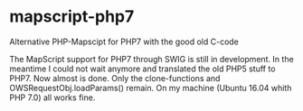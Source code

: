 # mapscript-php7
Alternative PHP-Mapscipt for PHP7 with the good old C-code

The MapScript support for PHP7 through SWIG is still in development. In the meantime I could not wait anymore and translated the old PHP5 stuff to PHP7. Now almost is done. Only the clone-functions and OWSRequestObj.loadParams() remain.
On my machine (Ubuntu 16.04 whith PHP 7.0) all works fine.
